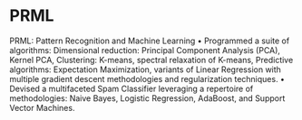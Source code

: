 # PRML
PRML: Pattern Recognition and Machine Learning
•	Programmed a suite of algorithms: Dimensional reduction: Principal Component Analysis (PCA), Kernel PCA, Clustering: K-means, spectral relaxation of K-means, Predictive algorithms: Expectation Maximization, variants of Linear Regression with multiple gradient descent methodologies and regularization techniques.
•	Devised a multifaceted Spam Classifier leveraging a repertoire of methodologies: Naive Bayes, Logistic Regression, AdaBoost, and Support Vector Machines.


